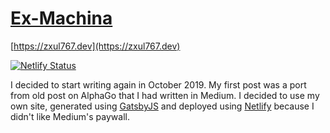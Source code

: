 # [Ex-Machina](https://zxul767.dev)
[https://zxul767.dev](https://zxul767.dev)

[![Netlify Status](https://api.netlify.com/api/v1/badges/91c22da8-cb55-4cdf-a07e-be360abe128b/deploy-status)](https://app.netlify.com/sites/zxul767/deploys)

I decided to start writing again in October 2019. My first post was a port from old post on AlphaGo that I had written in Medium. I decided to use my own site, generated using [GatsbyJS](https://www.gatsbyjs.org) and deployed using [Netlify](https://www.netlify.com/) because I didn't like Medium's paywall.
